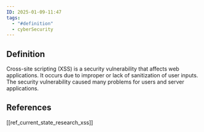 ```yaml
---
ID: 2025-01-09-11:47
tags:
  - "#definition"
  - cyberSecurity
---
```

## Definition

Cross-site scripting (XSS) is a security vulnerability that affects web applications. It occurs due to improper or lack of sanitization of user inputs. The security vulnerability caused many problems for users and server applications.

## References
[[ref_current_state_research_xss]]